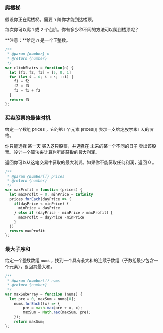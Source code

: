 ### 爬楼梯

假设你正在爬楼梯。需要 *n* 阶你才能到达楼顶。

每次你可以爬 1 或 2 个台阶。你有多少种不同的方法可以爬到楼顶呢？

**注意：**给定 *n* 是一个正整数。

````javascript
/**
 * @param {number} n
 * @return {number}
 */
var climbStairs = function(n) {
  let [f1, f2, f3] = [0, 0, 1]
  for (let i = 0; i < n; ++i) {
    f1 = f2
    f2 = f3
    f3 = f1 + f2
  }
  return f3
};
````

### 买卖股票的最佳时机

给定一个数组 prices ，它的第 i 个元素 prices[i] 表示一支给定股票第 i 天的价格。

你只能选择 某一天 买入这只股票，并选择在 未来的某一个不同的日子 卖出该股票。设计一个算法来计算你所能获取的最大利润。

返回你可以从这笔交易中获取的最大利润。如果你不能获取任何利润，返回 0 。

````javascript
/**
 * @param {number[]} prices
 * @return {number}
 */
var maxProfit = function (prices) {
  let maxProfit = 0, minPrice = Infinity
  prices.forEach(dayPrice => {
    if(dayPrice < minPrice) {
      minPrice = dayPrice
    } else if (dayPrice - minPrice > maxProfit) {
      maxProfit = dayPrice -minPrice
    }
  })
  return maxProfit
};
````

### 最大子序和

给定一个整数数组 `nums` ，找到一个具有最大和的连续子数组（子数组最少包含一个元素），返回其最大和。

````javascript
/**
 * @param {number[]} nums
 * @return {number}
 */
var maxSubArray = function (nums) {
  let pre = 0, maxSum = nums[0];
    nums.forEach((x) => {
        pre = Math.max(pre + x, x);
        maxSum = Math.max(maxSum, pre);
    });
    return maxSum;
};
````

